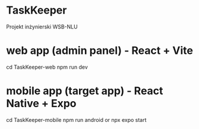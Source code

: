 # TaskKeeper
Projekt inżynierski WSB-NLU

# web app (admin panel) - React + Vite
cd TaskKeeper-web
npm run dev

# mobile app (target app) - React Native + Expo
cd TaskKeeper-mobile
npm run android
or
npx expo start